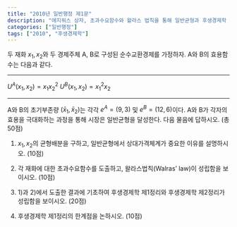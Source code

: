 ```yaml
---
title: "2010년 일반행정 제1문"
description: "에지워스 상자, 초과수요함수와 왈라스 법칙을 통해 일반균형과 후생경제학 정리를 분석하는 문제"
categories: ["일반행정"]
tags: ["2010", "후생경제학"]
---
```


두 재화 $x_1, x_2$와 두 경제주체 A, B로 구성된 순수교환경제를 가정하자. A와 B의 효용함수는 다음과 같다.

---

$U^A(x_1, x_2) = x_1 x_2^2$
$U^B(x_1, x_2) = x_1^2 x_2$

---

A와 B의 초기부존량 $(\bar x_1, \bar x_2)$는 각각 $e^A = (9, 3)$ 및 $e^B = (12, 6)$이다. A와 B가 각자의 효용을 극대화하는 과정을 통해 시장은 일반균형을 달성한다. 다음 물음에 답하시오. (총 50점)

1) $x_1, x_2$의 균형배분을 구하고, 일반균형에서 상대가격체계가 중요한 이유를 설명하시오. (10점)

2) 각 재화에 대한 초과수요함수를 도출하고, 왈라스법칙(Walras’ law)이 성립함을 보이시오. (10점)

3) 1)과 2)에서 도출한 결과에 기초하여 후생경제학 제1정리와 후생경제학 제2정리가 성립함을 보이시오. (20점)

4) 후생경제학 제1정리의 한계점을 논하시오. (10점)
